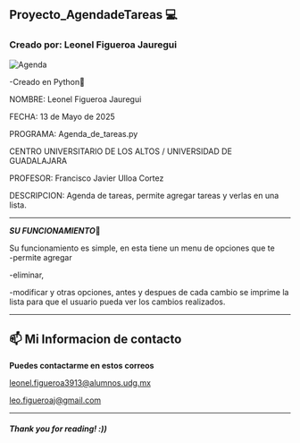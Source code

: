 ## Proyecto_AgendadeTareas 💻
### Creado por: Leonel Figueroa Jauregui
![Agenda](https://static.vecteezy.com/system/resources/thumbnails/007/059/682/small/to-do-list-concept-illustration-free-vector.jpg)

-Creado en Python🐍

NOMBRE: Leonel Figueroa Jauregui

FECHA: 13 de Mayo de 2025

PROGRAMA: Agenda_de_tareas.py

CENTRO UNIVERSITARIO DE LOS ALTOS / UNIVERSIDAD DE GUADALAJARA

PROFESOR: Francisco Javier Ulloa Cortez

DESCRIPCION: Agenda de tareas, permite agregar tareas y verlas en una lista.
_________________________________________________________________________________________________________________________________________________________________________________

***SU FUNCIONAMIENTO***📂

Su funcionamiento es simple, en esta 
                            tiene un menu de opciones que 
te                             
-permite agregar


-eliminar, 

-modificar 
y
                            otras opciones, antes y despues de cada cambio se imprime la lista para 
                            que el usuario pueda ver los cambios realizados.
______________________________________________________________________________________________________________________________________________________________________________________________________________________________

## 📫 Mi Informacion de contacto
   **Puedes contactarme en estos correos**
   
   <leonel.figueroa3913@alumnos.udg.mx>
   
   <leo.figueroaj@gmail.com>
  ____________________________________________________________________________________________________________________________________________________________________________________________________________________________________________________________________________________________________________________________________________________________

  ##### Thank you for reading! :))

